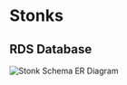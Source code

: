 # Stonks

## RDS Database

![Stonk Schema ER Diagram](https://user-images.githubusercontent.com/25994682/109923090-247a2500-7c73-11eb-9bb2-bcf5c874489a.jpg)
